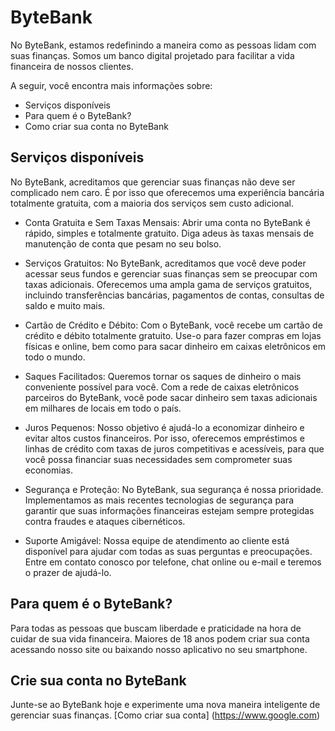 # ByteBank

No ByteBank, estamos redefinindo a maneira como as pessoas lidam com suas finanças. Somos um banco digital projetado para facilitar a vida financeira de nossos clientes. 

A seguir, você encontra mais informações sobre:

- Serviços disponíveis
- Para quem é o ByteBank?
- Como criar sua conta no ByteBank

## Serviços disponíveis

No ByteBank, acreditamos que gerenciar suas finanças não deve ser complicado nem caro. É por isso que oferecemos uma experiência bancária totalmente gratuita, com a maioria dos serviços sem custo adicional.

- Conta Gratuita e Sem Taxas Mensais: Abrir uma conta no ByteBank é rápido, simples e totalmente gratuito. Diga adeus às taxas mensais de manutenção de conta que pesam no seu bolso.

- Serviços Gratuitos: No ByteBank, acreditamos que você deve poder acessar seus fundos e gerenciar suas finanças sem se preocupar com taxas adicionais. Oferecemos uma ampla gama de serviços gratuitos, incluindo transferências bancárias, pagamentos de contas, consultas de saldo e muito mais.

- Cartão de Crédito e Débito: Com o ByteBank, você recebe um cartão de crédito e débito totalmente gratuito. Use-o para fazer compras em lojas físicas e online, bem como para sacar dinheiro em caixas eletrônicos em todo o mundo.

- Saques Facilitados: Queremos tornar os saques de dinheiro o mais conveniente possível para você. Com a rede de caixas eletrônicos parceiros do ByteBank, você pode sacar dinheiro sem taxas adicionais em milhares de locais em todo o país.

- Juros Pequenos: Nosso objetivo é ajudá-lo a economizar dinheiro e evitar altos custos financeiros. Por isso, oferecemos empréstimos e linhas de crédito com taxas de juros competitivas e acessíveis, para que você possa financiar suas necessidades sem comprometer suas economias.

- Segurança e Proteção: No ByteBank, sua segurança é nossa prioridade. Implementamos as mais recentes tecnologias de segurança para garantir que suas informações financeiras estejam sempre protegidas contra fraudes e ataques cibernéticos.

- Suporte Amigável: Nossa equipe de atendimento ao cliente está disponível para ajudar com todas as suas perguntas e preocupações. Entre em contato conosco por telefone, chat online ou e-mail e teremos o prazer de ajudá-lo.


## Para quem é o ByteBank?

Para todas as pessoas que buscam liberdade e praticidade na hora de cuidar de sua vida financeira. Maiores de 18 anos podem criar sua conta acessando nosso site ou baixando nosso aplicativo no seu smartphone.



## Crie sua conta no ByteBank

Junte-se ao ByteBank hoje e experimente uma nova maneira inteligente de gerenciar suas finanças. [Como criar sua conta] (https://www.google.com)

